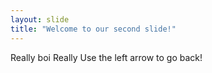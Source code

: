 ```yaml
---
layout: slide
title: "Welcome to our second slide!"
---
```

Really boi Really
Use the left arrow to go back!
